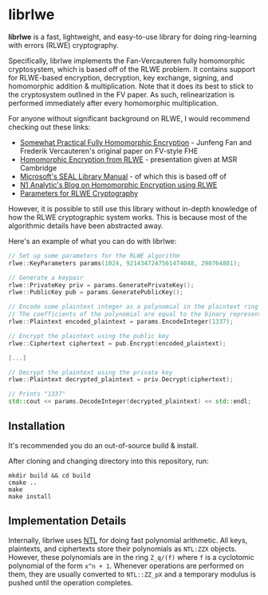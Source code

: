 # librlwe

**librlwe** is a fast, lightweight, and easy-to-use library for doing ring-learning with errors (RLWE) cryptography.

Specifically, librlwe implements the Fan-Vercauteren fully homomorphic cryptosystem, which is based off of the RLWE problem. 
It contains support for RLWE-based encryption, decryption, key exchange, signing, and homomorphic addition & multiplication.
Note that it does its best to stick to the cryptosystem outlined in the FV paper. 
As such, relinearization is performed immediately after every homomorphic multiplication.

For anyone without significant background on RLWE, I would recommend checking out these links:
* [Somewhat Practical Fully Homomorphic Encryption](https://eprint.iacr.org/2012/144.pdf) - Junfeng Fan and Frederik Vercauteren's original paper on FV-style FHE
* [Homomorphic Encryption from RLWE](https://cryptosith.org/michael/data/talks/2012-01-10-MSR-Cambridge.pdf) - presentation given at MSR Cambridge
* [Microsoft's SEAL Library Manual](https://www.microsoft.com/en-us/research/wp-content/uploads/2017/12/sealmanual.pdf) - of which this is based off of
* [N1 Analytic's Blog on Homomorphic Encryption using RLWE](https://blog.n1analytics.com/homomorphic-encryption-illustrated-primer/)
* [Parameters for RLWE Cryptography](http://www.ringlwe.info/parameters-for-rlwe.html)

However, it is possible to still use this library without in-depth knowledge of how the RLWE cryptographic system works.
This is because most of the algorithmic details have been abstracted away.

Here's an example of what you can do with librlwe:

```c++
// Set up some parameters for the RLWE algorithm
rlwe::KeyParameters params(1024, 9214347247561474048, 290764801);

// Generate a keypair
rlwe::PrivateKey priv = params.GeneratePrivateKey();
rlwe::PublicKey pub = params.GeneratePublicKey();

// Encode some plaintext integer as a polynomial in the plaintext ring
// The coefficients of the polynomial are equal to the binary representation of the integer
rlwe::Plaintext encoded_plaintext = params.EncodeInteger(1337);

// Encrypt the plaintext using the public key 
rlwe::Ciphertext ciphertext = pub.Encrypt(encoded_plaintext);

[...]

// Decrypt the plaintext using the private key
rlwe::Plaintext decrypted_plaintext = priv.Decrypt(ciphertext);

// Prints "1337"
std::cout << params.DecodeInteger(decrypted_plaintext) << std::endl;
```

## Installation

It's recommended you do an out-of-source build & install.

After cloning and changing directory into this repository, run:

```
mkdir build && cd build
cmake ..
make
make install
```

## Implementation Details

Internally, librlwe uses [NTL](http://www.shoup.net/ntl/) for doing fast polynomial arithmetic. 
All keys, plaintexts, and ciphertexts store their polynomials as `NTL:ZZX` objects.
However, these polynomials are in the ring `Z_q/(f)` where `f` is a cyclotomic polynomial of the form `x^n + 1`.
Whenever operations are performed on them, they are usually converted to `NTL::ZZ_pX` and a temporary modulus is pushed until the operation completes.
